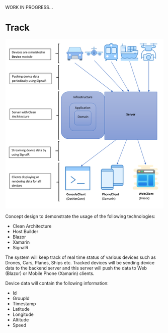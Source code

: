 WORK IN PROGRESS...

# Track

![alt text](https://github.com/melihercan/Track/blob/master/Track.png)

Concept design to demonstrate the usage of the following technologies:
- Clean Architecture
- Host Builder
- Blazor
- Xamarin
- SignalR

The system will keep track of real time status of various devices such as Drones, Cars, Planes, Ships etc. Tracked devices will be sending device data to the backend server and this server will push the data to Web (Blazor) or Mobile Phone (Xamarin) clients.

Device data will contain the following information:
- Id
- GroupId
- Timestamp
- Latitude
- Longitude
- Altitude
- Speed



